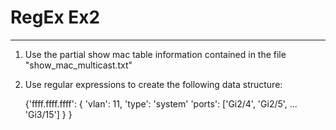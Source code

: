 # RegEx Ex2
----------

1. Use the partial show mac table information contained in the file "show_mac_multicast.txt"

2. Use regular expressions to create the following data structure:

    {'ffff.ffff.ffff': 
        { 
            'vlan': 11,
            'type': 'system'
            'ports': ['Gi2/4', 'Gi2/5', ... 'Gi3/15']
        }
    }

